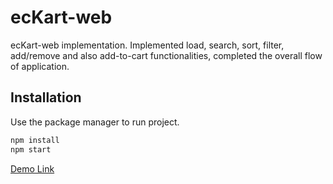 # ecKart-web

ecKart-web implementation. Implemented load, search, sort, filter, add/remove and also add-to-cart functionalities, completed the overall flow of application.

## Installation

Use the package manager to run project.

```bash
npm install
npm start
```

[Demo Link](https://spulikallu.github.io/)
